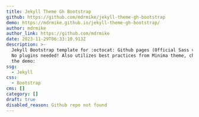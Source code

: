 ```yaml
---
title: Jekyll Theme Gh Bootstrap
github: https://github.com/mdrmike/jekyll-theme-gh-bootstrap
demo: https://mdrmike.github.io/jekyll-theme-gh-bootstrap/
author: mdrmike
author_link: https://github.com/mdrmike
date: 2023-11-29T06:33:10.913Z
description: >-
  Jekyll Bootstrap template for :octocat: Github pages (Official Sass version).
  No plugins needed! Also utilizes best practices from Minima theme, checkout
  the demo:
ssg:
  - Jekyll
css:
  - Bootstrap
cms: []
category: []
draft: true
disabled_reason: Github repo not found
---
```

